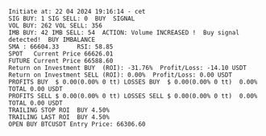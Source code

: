     Initiate at: 22 04 2024 19:16:14 - cet
    SIG BUY: 1 SIG SELL: 0  BUY  SIGNAL
    VOL BUY: 262 VOL SELL: 356
    IMB BUY: 42 IMB SELL: 54  ACTION: Volume INCREASED !  Buy signal detected!  BUY IMBALANCE
    SMA : 66604.33     RSI: 58.85
    SPOT   Current Price 66626.01
    FUTURE Current Price 66588.60
    Return on Investment BUY  (ROI): -31.76%  Profit/Loss: -14.10 USDT
    Return on Investment SELL (ROI): 0.00%  Profit/Loss: 0.00 USDT
    PROFITS BUY  $ 0.00(0.00% 0 tt) LOSSES BUY  $ 0.00(0.00% 0 tt)  0.00%  TOTAL 0.00 USDT
    PROFITS SELL $ 0.00(0.00% 0 tt) LOSSES SELL $ 0.00(0.00% 0 tt)  0.00%  TOTAL 0.00 USDT
    TRAILING STOP ROI  BUY 4.50%
    TRAILING LAST ROI  BUY 4.50%
    OPEN BUY BTCUSDT Entry Price: 66306.60
